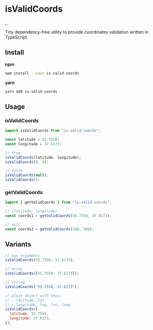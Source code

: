 # isValidCoords

<p>
  <a aria-label="NPM version" href="https://www.npmjs.com/package/is-valid-coords">
    <img alt="" src="https://badgen.net/npm/v/is-valid-coords">
  </a>
  <a aria-label="Package size" href="https://bundlephobia.com/result?p=is-valid-coords">
    <img alt="" src="https://badgen.net/bundlephobia/minzip/is-valid-coords">
  </a>
  <a aria-label="License" href="https://github.com/fitiskin/is-valid-coords/blob/main/LICENSE">
    <img alt="" src="https://badgen.net/npm/license/is-valid-coords">
  </a>
</p>

Tiny dependency-free utility to provide coordinates validation written in TypeScript.

## Install

**npm**

```sh
npm install --save is-valid-coords
```

**yarn**

```sh
yarn add is-valid-coords
```

## Usage

### isValidCoords

```javascript
import isValidCoords from "is-valid-coords";

const latitude = 55.7558;
const longitude = 37.6173;

// true
isValidCoords(latitude, longitude);
isValidCoords(0, 0);

// false
isValidCoords(null);
isValidCoords();
```

### getValidCoords

```javascript
import { getValidCoords } from "is-valid-coords";

// [latitude, longitude]
const coords1 = getValidCoords(55.7558, 37.6173);

// null
const coords2 = getValidCoords(100, 500);
```

## Variants

```javascript
// two arguments
isValidCoords(55.7558, 37.6173);

// array
isValidCoords([55.7558, 37.6173]);

// string
isValidCoords("55.7558, 37.6173");

// plain object with keys:
// - latitude, lat
// - longitude, lng, lon, long
isValidCoords({
  latitude: 55.7558,
  longitude: 37.6173,
});
```
